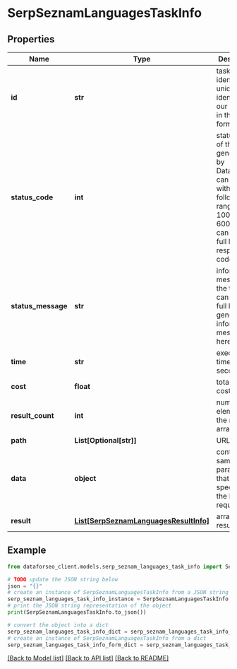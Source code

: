 # SerpSeznamLanguagesTaskInfo


## Properties

Name | Type | Description | Notes
------------ | ------------- | ------------- | -------------
**id** | **str** | task identifier unique task identifier in our system in the UUID format | [optional] 
**status_code** | **int** | status code of the task generated by DataForSEO, can be within the following range: 10000-60000 you can find the full list of the response codes here | [optional] 
**status_message** | **str** | informational message of the task you can find the full list of general informational messages here | [optional] 
**time** | **str** | execution time, seconds | [optional] 
**cost** | **float** | total tasks cost, USD | [optional] 
**result_count** | **int** | number of elements in the result array | [optional] 
**path** | **List[Optional[str]]** | URL path | [optional] 
**data** | **object** | contains the same parameters that you specified in the POST request | [optional] 
**result** | [**List[SerpSeznamLanguagesResultInfo]**](SerpSeznamLanguagesResultInfo.md) | array of results | [optional] 

## Example

```python
from dataforseo_client.models.serp_seznam_languages_task_info import SerpSeznamLanguagesTaskInfo

# TODO update the JSON string below
json = "{}"
# create an instance of SerpSeznamLanguagesTaskInfo from a JSON string
serp_seznam_languages_task_info_instance = SerpSeznamLanguagesTaskInfo.from_json(json)
# print the JSON string representation of the object
print(SerpSeznamLanguagesTaskInfo.to_json())

# convert the object into a dict
serp_seznam_languages_task_info_dict = serp_seznam_languages_task_info_instance.to_dict()
# create an instance of SerpSeznamLanguagesTaskInfo from a dict
serp_seznam_languages_task_info_form_dict = serp_seznam_languages_task_info.from_dict(serp_seznam_languages_task_info_dict)
```
[[Back to Model list]](../README.md#documentation-for-models) [[Back to API list]](../README.md#documentation-for-api-endpoints) [[Back to README]](../README.md)


